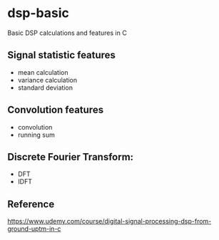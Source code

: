# dsp-basic
Basic DSP calculations and features in C

## Signal statistic features
* mean calculation
* variance calculation
* standard deviation

## Convolution features
* convolution
* running sum

## Discrete Fourier Transform:
* DFT
* IDFT


## Reference
https://www.udemy.com/course/digital-signal-processing-dsp-from-ground-uptm-in-c
